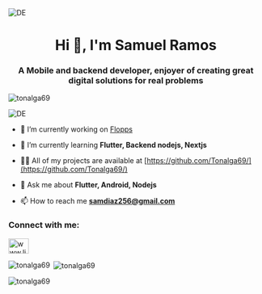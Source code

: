 
 <img src="[https://firebasestorage.googleapis.com/v0/b/athenas-307b8.appspot.com/o/apk%2Fdev.jpg?alt=media&token=655f308e-4933-4d50-bda8-f64c99671e8b](https://firebasestorage.googleapis.com/v0/b/athenas-307b8.appspot.com/o/_0dc13f3d-e5d3-4563-bf16-e09e3203b430.jpeg?alt=media&token=9ac62fd3-6d2c-4f0a-aab2-2513185999ef" alt="DE">


<h1 align="center">Hi 👋, I'm Samuel Ramos</h1>
<h3 align="center">A Mobile and backend developer, enjoyer of creating great digital solutions for real problems</h3>


<p align="left"> <img src="https://komarev.com/ghpvc/?username=tonalga69&label=Profile%20views&color=0e75b6&style=flat" alt="tonalga69" /> </p>

 <img src="https://firebasestorage.googleapis.com/v0/b/athenas-307b8.appspot.com/o/apk%2Fanimation_lnjs3wp5_small.gif?alt=media&token=f10f1955-13b4-4bc4-820a-4b611be63409" alt="DE">


- 🔭 I’m currently working on [Flopps](https://github.com/Tonalga69/Flopps)

- 🌱 I’m currently learning **Flutter, Backend nodejs, Nextjs**

- 👨‍💻 All of my projects are available at [https://github.com/Tonalga69/](https://github.com/Tonalga69/)

- 💬 Ask me about **Flutter, Android, Nodejs**

- 📫 How to reach me **samdiaz256@gmail.com**

<h3 align="left">Connect with me:</h3>
<p align="left">
<a href="https://www.linkedin.com/in/samuel-isaí-ramos-díaz-6096b0251" target="blank"><img align="center" src="https://raw.githubusercontent.com/rahuldkjain/github-profile-readme-generator/master/src/images/icons/Social/linked-in-alt.svg" alt="www.linkedin.com/in/samuel-isaí-ramos-díaz-6096b0251" height="30" width="40" /></a>
</p>



<p><img align="left" src="https://github-readme-stats.vercel.app/api/top-langs?username=tonalga69&show_icons=true&locale=en&layout=compact" alt="tonalga69" /></p>

<p>&nbsp;<img align="center" src="https://github-readme-stats.vercel.app/api?username=tonalga69&show_icons=true&locale=en" alt="tonalga69" /></p>

<p><img align="center" src="https://github-readme-streak-stats.herokuapp.com/?user=tonalga69&" alt="tonalga69" /></p>

